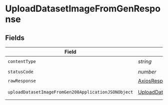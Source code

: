 # UploadDatasetImageFromGenResponse


## Fields

| Field                                                                                                                 | Type                                                                                                                  | Required                                                                                                              | Description                                                                                                           |
| --------------------------------------------------------------------------------------------------------------------- | --------------------------------------------------------------------------------------------------------------------- | --------------------------------------------------------------------------------------------------------------------- | --------------------------------------------------------------------------------------------------------------------- |
| `contentType`                                                                                                         | *string*                                                                                                              | :heavy_check_mark:                                                                                                    | N/A                                                                                                                   |
| `statusCode`                                                                                                          | *number*                                                                                                              | :heavy_check_mark:                                                                                                    | N/A                                                                                                                   |
| `rawResponse`                                                                                                         | [AxiosResponse](https://axios-http.com/docs/res_schema)                                                               | :heavy_minus_sign:                                                                                                    | N/A                                                                                                                   |
| `uploadDatasetImageFromGen200ApplicationJSONObject`                                                                   | [UploadDatasetImageFromGen200ApplicationJSON](../../models/operations/uploaddatasetimagefromgen200applicationjson.md) | :heavy_minus_sign:                                                                                                    | Responses for POST /datasets/{datasetId}/upload/gen                                                                   |